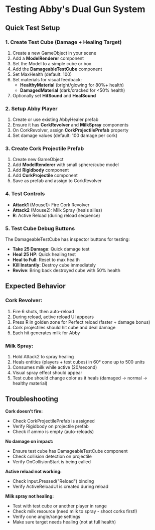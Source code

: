 # Testing Abby's Dual Gun System

## Quick Test Setup

### 1. Create Test Cube (Damage + Healing Target)
1. Create a new GameObject in your scene
2. Add a **ModelRenderer** component 
3. Set the Model to a simple cube or box
4. Add the **DamageableTestCube** component
5. Set MaxHealth (default: 100)
6. Set materials for visual feedback:
   - **HealthyMaterial** (bright/glowing for 80%+ health)
   - **DamagedMaterial** (dark/cracked for <50% health)  
7. Optionally set **HitSound** and **HealSound**

### 2. Setup Abby Player
1. Create or use existing AbbyHealer prefab
2. Ensure it has **CorkRevolver** and **MilkSpray** components
3. On CorkRevolver, assign **CorkProjectilePrefab** property
4. Set damage values (default: 100 damage per cork)

### 3. Create Cork Projectile Prefab
1. Create new GameObject
2. Add **ModelRenderer** with small sphere/cube model  
3. Add **Rigidbody** component
4. Add **CorkProjectile** component
5. Save as prefab and assign to CorkRevolver

### 4. Test Controls
- **Attack1** (Mouse1): Fire Cork Revolver
- **Attack2** (Mouse2): Milk Spray (heals allies)
- **R**: Active Reload (during reload sequence)

### 5. Test Cube Debug Buttons
The DamageableTestCube has inspector buttons for testing:
- **Take 25 Damage**: Quick damage test  
- **Heal 25 HP**: Quick healing test
- **Heal to Full**: Reset to max health
- **Kill Instantly**: Destroy cube immediately
- **Revive**: Bring back destroyed cube with 50% health

## Expected Behavior

### Cork Revolver:
1. Fire 6 shots, then auto-reload
2. During reload, active reload UI appears
3. Press R in golden zone for Perfect reload (faster + damage bonus)
4. Cork projectiles should hit cube and deal damage
5. Each hit generates milk for Abby

### Milk Spray:
1. Hold Attack2 to spray healing
2. Heals entities (players + test cubes) in 60° cone up to 500 units
3. Consumes milk while active (20/second)
4. Visual spray effect should appear
5. Test cube should change color as it heals (damaged → normal → healthy material)

## Troubleshooting

**Cork doesn't fire:**
- Check CorkProjectilePrefab is assigned
- Verify Rigidbody on projectile prefab
- Check if ammo is empty (auto-reloads)

**No damage on impact:**
- Ensure test cube has DamageableTestCube component
- Check collision detection on projectile
- Verify OnCollisionStart is being called

**Active reload not working:**
- Check Input.Pressed("Reload") binding
- Verify ActiveReloadUI is created during reload

**Milk spray not healing:**
- Test with test cube or another player in range
- Check milk resource (need milk to spray - shoot corks first!)
- Verify cone angle/range settings
- Make sure target needs healing (not at full health)